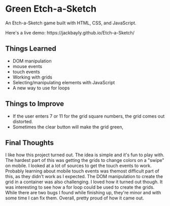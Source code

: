 # Green Etch-a-Sketch
<p>An Etch-a-Sketch game built with HTML, CSS, and JavaScript.</p>
<p>Here's a live demo: https://jackbayly.github.io/Etch-a-Sketch/ </p>
<h2>Things Learned</h2>
<ul>
  <li>DOM manipulation</li>
  <li>mouse events</li>
  <li>touch events</li>
  <li>Working with grids</li>
  <li>Selecting/manipulating elements with JavaScript</li>
  <li>A new way to use for loops</li>
  </ul>
<h2>Things to Improve</h2>
<ul>
  <li>If the user enters 7 or 11 for the grid square numbers, the grid comes out distorted.</li>
  <li>Sometimes the clear button will make the grid green,</li>
  </ul>
  <h2>Final Thoughts</h2>
  <p>I like how this project turned out. The idea is simple and it's fun to play with. The hardest part of this was getting the grids to change colors on a "swipe" on mobile. I looked at a lot of sources to get the touch events to work. Probably learning about mobile touch events was themost difficult part of this, as they didn't work as I expected. The DOM manipulation to create the grid in a container was also challenging. I loved how it turned out though. It was interesting to see how a for loop could be used to create the grids. While there are two bugs I found while finishing up, they're minor and with some time I can fix them. Overall, pretty proud of how it came out. </p>
